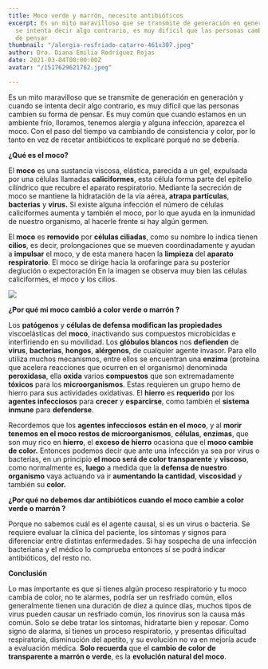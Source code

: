 ```yaml
---
title: Moco verde y marrón, necesito antibióticos
excerpt: Es un mito maravilloso que se transmite de generación en generación y cuando
  se intenta decir algo contrario, es muy difícil que las personas cambien su forma
  de pensar
thumbnail: "/alergia-resfriado-catarro-461x307.jpeg"
author: Dra. Diana Emilia Rodríguez Rojas
date: 2021-03-04T00:00:00Z
avatar: "/1517629621762.jpeg"

---
```

Es un mito maravilloso que se transmite de generación en generación y cuando se intenta decir algo contrario, es muy difícil que las personas cambien su forma de pensar. Es muy común que cuando estamos en un ambiente frío, lloramos, tenemos alergia y alguna infección, aparezca el moco. Con el paso del tiempo va cambiando de consistencia y color, por lo tanto en vez de recetar antibióticos te explicaré porqué no se debería.

**¿Qué es el moco?**

El **moco** es una sustancia viscosa, elástica, parecida a un gel, expulsada por una células llamadas **caliciformes**, esta célula forma parte del epitelio cilíndrico que recubre el aparato respiratorio. Mediante la secreción de moco se mantiene la hidratación de la vía aérea, **atrapa partículas**, **bacterias** y **virus.** Si existe alguna infección el número de células caliciformes aumenta y también el moco, por lo que ayuda en la inmunidad de nuestro organismo, al hacerle frente si hay algún germen.

El **moco** es **removido** por **células ciliadas**, como su nombre lo indica tienen **cilios**, es decir, prolongaciones que se mueven coordinadamente y ayudan a **impulsar** el moco, y de esta manera hacen la **limpieza** del **aparato respiratorio**. El moco se dirige hacia la orofaringe para su posterior deglución o expectoración En la imagen se observa muy bien las células caliciformes, el moco y los cilios.

![](/immagine_3.jpeg)

**¿Por qué mi moco cambió a color verde o marrón ?**

Los **patógenos** y **células de defensa modifican las propiedades** viscoelásticas del **moco**, inactivando sus compuestos microbicidas e interfiriendo en su movilidad. Los **glóbulos blancos** nos **defienden** de **virus**, **bacterias**, **hongos**, **alérgenos**, de cualquier agente invasor. Para ello utiliza muchos mecanismos, entre ellos se encuentran una **enzima** (proteína que acelera reacciones que ocurren en el organismo) denominada **peroxidasa**, ella **oxida** varios **compuestos** que son extremadamente **tóxicos** para los **microorganismos**. Estas requieren un grupo hemo de hierro para sus actividades oxidativas. El **hierro** es **requerido** por los **agentes infecciosos** para **crecer** y **esparcirse**, como también el **sistema inmune** para **defenderse**.

Recordemos que los **agentes infecciosos** **están en el moco**, y al **morir** **tenemos en el moco restos de microorganismos**, **células**, **enzimas**, que son muy rico en **hierro**, el **exceso de hierro** ocasiona que el **moco cambie de color.** Entonces podemos decir que ante una infección ya sea por virus o bacterias, en un principio **el moco será de color transparente** y **viscoso**, como normalmente es, **luego** a medida que la **defensa de nuestro organismo** vaya actuando va ir **aumentando la cantidad**, **viscosidad** y también su **color.**

**¿Por qué no debemos dar antibióticos cuando el moco cambie a color  verde o marrón ?**

Porque no sabemos cuál es el agente causal, si es un virus o bacteria. Se requiere evaluar la clínica del paciente, los síntomas y signos para diferenciar entre distintas enfermedades. Si hay sospecha de una infección bacteriana y el médico lo comprueba entonces sí se podrá indicar antibióticos, del resto no.

**Conclusión**

Lo mas importante es que si tienes algún proceso respiratorio y tu moco cambia de color, no te alarmes, podría ser un resfriado común, ellos generalmente tienen una duración de diez a quince días, muchos tipos de virus pueden causar un resfriado común, los rinovirus son la causa más común. Solo se debe tratar los síntomas, hidratarte bien y reposar. Como signo de alarma, sí tienes un proceso respiratorio, y presentas dificultad respiratoria, disminución del apetito, y su evolución no va en mejoría acude a evaluación médica. **Solo recuerda** que el **cambio de color de transparente a marrón o verde**, es la **evolución natural del moco**.
